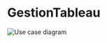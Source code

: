 # GestionTableau
![Use case diagram](https://github.com/ikhlas1936/GestionTableau/assets/129891260/1cbed527-9506-45f7-b326-6d2805c816a4)
